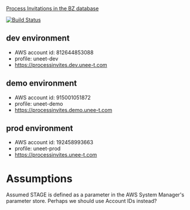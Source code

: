 [Process Invitations in the BZ database](https://github.com/unee-t/bugzilla-customisation/wiki/Process-Invitations-in-the-BZ-database)

[![Build Status](https://travis-ci.org/unee-t/processInvitations.svg?branch=master)](https://travis-ci.org/unee-t/processInvitations)

## dev environment

* AWS account id: 812644853088
* profile: uneet-dev
* https://processinvites.dev.unee-t.com

## demo environment

* AWS account id: 915001051872
* profile: uneet-demo
* https://processinvites.demo.unee-t.com

## prod environment

* AWS account id: 192458993663
* profile: uneet-prod
* https://processinvites.unee-t.com

# Assumptions

Assumed STAGE is defined as a parameter in the AWS System Manager's parameter
store. Perhaps we should use Account IDs instead?
